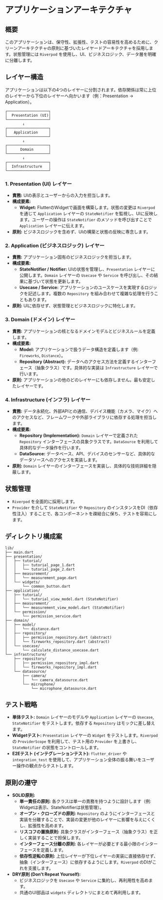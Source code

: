 # アプリケーションアーキテクチャ

## 概要

このアプリケーションは、保守性、拡張性、テストの容易性を高めるために、クリーンアーキテクチャの原則に基づいたレイヤードアーキテクチャを採用します。状態管理には `Riverpod` を使用し、UI、ビジネスロジック、データ層を明確に分離します。

## レイヤー構造

アプリケーションは以下の4つのレイヤーに分割されます。依存関係は常に上位のレイヤーから下位のレイヤーへ向かいます（例：Presentation -> Application）。

```
┌───────────────────┐
│  Presentation (UI)│
└───────────────────┘
        ↓
┌───────────────────┐
│   Application     │
└───────────────────┘
        ↓
┌───────────────────┐
│      Domain       │
└───────────────────┘
        ↓
┌───────────────────┐
│  Infrastructure   │
└───────────────────┘
```

### 1. Presentation (UI) レイヤー

- **責務:** UIの表示とユーザーからの入力を担当します。
- **構成要素:**
    - **Widget:** FlutterのWidgetで画面を構築します。状態の変更は `Riverpod` を通じて `Application` レイヤーの `StateNotifier` を監視し、UIに反映します。ユーザーの操作は `StateNotifier` のメソッドを呼び出すことで `Application` レイヤーに伝えます。
- **原則:** ビジネスロジックを含めず、UIの構築と状態の反映に専念します。

### 2. Application (ビジネスロジック) レイヤー

- **責務:** アプリケーション固有のビジネスロジックを担当します。
- **構成要素:**
    - **StateNotifier / Notifier:** UIの状態を管理し、`Presentation` レイヤーに公開します。`Domain` レイヤーの `Usecase` や `Service` を呼び出し、その結果に基づいて状態を更新します。
    - **Usecase / Service:** アプリケーションのユースケースを実現するロジックを記述します。複数の `Repository` を組み合わせて複雑な処理を行うこともあります。
- **原則:** UIに依存せず、状態管理とビジネスロジックに特化します。

### 3. Domain (ドメイン) レイヤー

- **責務:** アプリケーションの核となるドメインモデルとビジネスルールを定義します。
- **構成要素:**
    - **Model:** アプリケーションで扱うデータ構造を定義します（例: `Fireworks`, `Distance`）。
    - **Repository (Abstract):** データへのアクセス方法を定義するインターフェース（抽象クラス）です。具体的な実装は `Infrastructure` レイヤーで行います。
- **原則:** アプリケーションの他のどのレイヤーにも依存しません。最も安定したレイヤーです。

### 4. Infrastructure (インフラ) レイヤー

- **責務:** データ永続化、外部APIとの通信、デバイス機能（カメラ、マイク）へのアクセスなど、フレームワークや外部ライブラリに依存する処理を担当します。
- **構成要素:**
    - **Repository (Implementation):** `Domain` レイヤーで定義された `Repository` インターフェースの具象クラスです。`DataSource` を利用して具体的なデータ操作を行います。
    - **DataSource:** データベース、API、デバイスのセンサーなど、具体的なデータソースへのアクセスを実装します。
- **原則:** `Domain` レイヤーのインターフェースを実装し、具体的な技術詳細を隠蔽します。

## 状態管理

- `Riverpod` を全面的に採用します。
- `Provider` を介して `StateNotifier` や `Repository` のインスタンスをDI（依存性注入）することで、各コンポーネントを疎結合に保ち、テストを容易にします。

## ディレクトリ構成案

```
lib/
├── main.dart
├── presentation/
│   ├── tutorial/
│   │   ├── tutorial_page_1.dart
│   │   └── tutorial_page_2.dart
│   ├── measurement/
│   │   └── measurement_page.dart
│   └── widgets/
│       └── common_button.dart
├── application/
│   ├── tutorial/
│   │   └── tutorial_view_model.dart (StateNotifier)
│   ├── measurement/
│   │   └── measurement_view_model.dart (StateNotifier)
│   └── permission/
│       └── permission_service.dart
├── domain/
│   ├── model/
│   │   └── distance.dart
│   ├── repository/
│   │   ├── permission_repository.dart (abstract)
│   │   └── fireworks_repository.dart (abstract)
│   └── usecase/
│       └── calculate_distance_usecase.dart
└── infrastructure/
    ├── repository/
    │   ├── permission_repository_impl.dart
    │   └── fireworks_repository_impl.dart
    └── datasource/
        ├── camera/
        │   └── camera_datasource.dart
        └── microphone/
            └── microphone_datasource.dart
```

## テスト戦略

- **単体テスト:** `Domain` レイヤーのモデルや `Application` レイヤーの `Usecase`, `StateNotifier` をテストします。依存する `Repository` はモックに差し替えます。
- **Widgetテスト:** `Presentation` レイヤーの `Widget` をテストします。`Riverpod` の `ProviderScope` を利用して、テスト用の `Provider` を上書きし、`StateNotifier` の状態をコントロールします。
- **E2Eテスト (インテグレーションテスト):** `flutter_driver` や `integration_test` を使用して、アプリケーション全体の振る舞いをユーザー操作の観点からテストします。

## 原則の遵守

- **SOLID原則:**
    - **単一責任の原則:** 各クラスは単一の責務を持つように設計します（例: Widgetは表示、StateNotifierは状態管理）。
    - **オープン・クローズドの原則:** `Repository` のようにインターフェースと実装を分離することで、実装の変更が他のレイヤーに影響を与えにくくし、拡張性を高めます。
    - **リスコフの置換原則:** 具象クラスがインターフェース（抽象クラス）を正しく実装することで担保します。
    - **インターフェース分離の原則:** 各レイヤーが必要とする最小限のインターフェースを定義します。
    - **依存性逆転の原則:** 上位レイヤーが下位レイヤーの実装に直接依存せず、抽象（インターフェース）に依存するようにします。`Riverpod` のDIがこれを支援します。
- **DRY原則 (Don't Repeat Yourself):**
    - ビジネスロジックを `Usecase` や `Service` に集約し、再利用性を高めます。
    - 共通のUI部品は `widgets` ディレクトリにまとめて再利用します。
